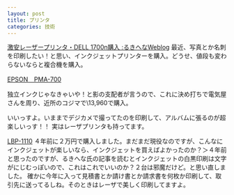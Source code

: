 ```yaml
---
layout: post
title: プリンタ
categories: 技術
---
```


<a href="http://weblog.rukihena.com/archives/2005/05/dell_1700n.html" target="_blank">激安レーザープリンタ・DELL 1700n購入 :るきへなWeblog</a>
最近、写真とか名刺を印刷したい！と思い、インクジェットプリンターを購入。どうせ、値段も変わらないならと複合機を購入。

<a href="http://www.i-love-epson.co.jp/products/spc/pma700/pma7001.htm" target="_blank">EPSON　PMA-700</a>

独立インクじゃなきゃいや！と影の支配者が言うので、これに決め打ちで電気屋さんを周り、近所のコジマで\13,960で購入。

いいっすよ。いままでデジカメで撮ってたのを印刷して、アルバムに張るのが超楽しいっす！！
実はレーザプリンタも持ってます。

<a href="http://cweb.canon.jp/e-support/qasearch/answer/lasershotprinters/q054201665084.html" target="_blank">LBP-1110</a>
４年前に２万円で購入しました。まだまだ現役なのですが、こんなにインクジェットが楽しいなら、インクジェットを買えばよかったのか？＞４年前
と思ったのですが、るきへな氏の記事を読むとインクジェットの白黒印刷は文字がにじむっぽいので、これはこれでいいのか？２台は邪魔だけど。と思い直しました。
確かに今年に入って見積書とか請け書とか請求書を何枚か印刷して、取引先に送ってるしね。そのときはレーザで美しく印刷してますよ。


